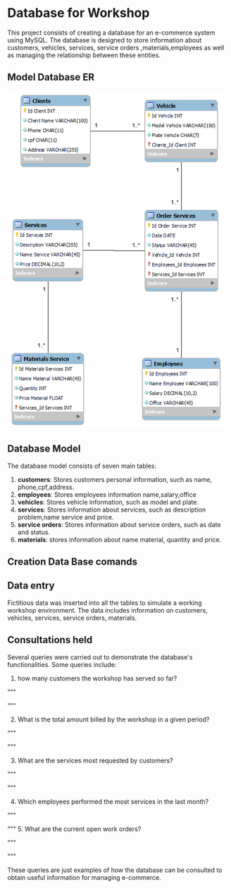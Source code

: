 # Database for Workshop

This project consists of creating a database for an e-commerce system using MySQL. The database is designed to store information about customers, vehicles, services, service orders
,materials,employees as well as managing the relationship between these entities.

## Model Database ER
<img src="workshop.png" alt="relational database schema">

## Database Model
The database model consists of seven main tables:

1. **customers**: Stores customers personal information, such as name, phone,cpf,address.
2. **employees**: Stores employees information name,salary,office
3. **vehicles**: Stores vehicle information, such as model and plate.
4. **services**: Stores information about services, such as description problem,name service and price.
5. **service orders**: Stores information about service orders, such as date and status.
6. **materials**: stores information about name material, quantity and price.

## Creation Data Base comands


## Data entry

Fictitious data was inserted into all the tables to simulate a working workshop environment. The data includes information on customers, vehicles, services, service orders, materials.

## Consultations held

Several queries were carried out to demonstrate the database's functionalities. Some queries include:

1.  how many customers the workshop has served so far?

"""
	
"""

2. What is the total amount billed by the workshop in a given period?


"""

"""

3. What are the services most requested by customers?


"""

    
    
"""

4. Which employees performed the most services in the last month?

"""

   
"""
5. What are the current open work orders?

"""

"""

These queries are just examples of how the database can be consulted to obtain useful information for managing e-commerce.



